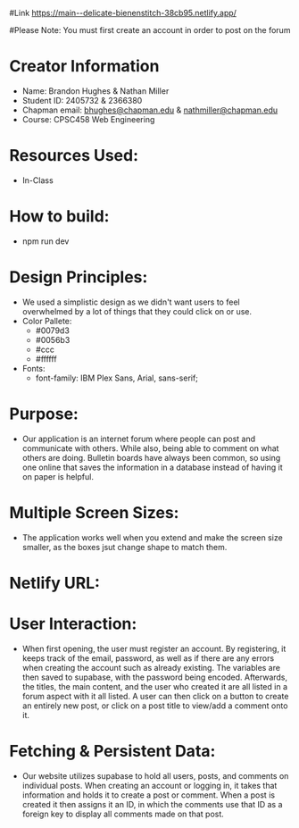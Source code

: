 #Link
https://main--delicate-bienenstitch-38cb95.netlify.app/

#Please Note: You must first create an account in order to post on the forum

# Creator Information
- Name: Brandon Hughes & Nathan Miller
- Student ID: 2405732 & 2366380
- Chapman email: bhughes@chapman.edu & nathmiller@chapman.edu
- Course: CPSC458 Web Engineering

# Resources Used: 
- In-Class 

# How to build: 
- npm run dev

# Design Principles:
- We used a simplistic design as we didn't want users to feel overwhelmed by a lot of things that they could click on or use.
- Color Pallete:
    - #0079d3
    - #0056b3
    - #ccc
    - #ffffff
- Fonts: 
    - font-family: IBM Plex Sans, Arial, sans-serif;

# Purpose:
- Our application is an internet forum where people can post and communicate with others. While also, being able to comment on what others are doing. Bulletin boards have always been common, so using one online that saves the information in a database instead of having it on paper is helpful. 

# Multiple Screen Sizes:
- The application works well when you extend and make the screen size smaller, as the boxes jsut change shape to match them. 

# Netlify URL: 

# User Interaction:
- When first opening, the user must register an account. By registering, it keeps track of the email, password, as well as if there are any errors when creating the account such as already existing. The variables are then saved to supabase, with the password being encoded. Afterwards, the titles, the main content, and the user who created it are all listed in a forum aspect with it all listed. A user can then click on a button to create an entirely new post, or click on a post title to view/add a comment onto it. 

# Fetching & Persistent Data:
- Our website utilizes supabase to hold all users, posts, and comments on individual posts. When creating an account or logging in, it takes that information and holds it to create a post or comment. When a post is created it then assigns it an ID, in which the comments use that ID as a foreign key to display all comments made on that post.

